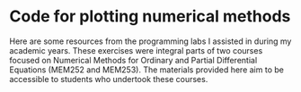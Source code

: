 # Code for plotting numerical methods
Here are some resources from the programming labs I assisted in during my academic years. These exercises were integral parts of two courses focused on Numerical Methods for Ordinary and Partial Differential Equations (MEM252 and MEM253). The materials provided here aim to be accessible to students who undertook these courses.
